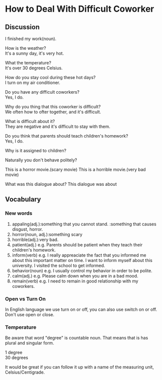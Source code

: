 # How to Deal With Difficult Coworker
## Discussion
I finished my work(noun).  

How is the weather?  
It's a sunny day, it's very hot.  

What the temperature?  
It's over 30 degrees Celsius.  

How do you stay cool during these hot days?  
I turn on my air conditioner.  

Do you have any difficult coworkers?  
Yes, I do.  

Why do you thing that this coworker is difficult?  
We often how to ofter together, and it's difficult.  

What is difficult about it?  
They are negative and it's difficult to stay with them.  

Do you think that parents should teach children's homework?  
Yes, I do.  

Why is it assigned to children?  

Naturally you don't behave politely?  

This is a horror movie.(scary movie)
This is a horrible movie.(very bad movie)

What was this dialogue about? 
This dialogue was about 


## Vocabulary
### New words
1. appaling(adj.):something that you cannot stand. :something that causes disgust, horror.
1. horror(noun, adj.):something scary
1. horrible(adj.):very bad.
1. patient(adj.) e.g. Parents should be patient when they teach their children's homework.
1. inform(verb) e.g. I really appreaciate the fact that you informed me about this important matter on time. I want to inform myself about this university. I visited the school to get informed.  
1. behavior(noun) e.g. I usually control my behavior in order to be polite.  
1. calm(adj.) e.g. Please calm down when you are in a bad mood.
1. remain(verb) e.g. I need to remain in good relationship with my coworkers.

### Open vs Turn On
In English language we use turn on or off, you can also use switch on or off. Don't use open or close.  

### Temperature
Be aware that word "degree" is countable noun. That means that is has plural and singular form.  

1 degree  
30 degrees  

It would be great if you can follow it up with a name of the measuring unit, Celsius/Centigrade.  
